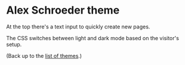 # Alex Schroeder theme

At the top there's a text input to quickly create new pages.

The CSS switches between light and dark mode based on the visitor's
setup.

(Back up to the [list of themes](../index).)
